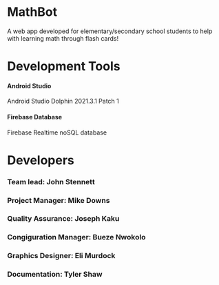 # MathBot
A web app developed for elementary/secondary school students to help with learning math through flash cards!

# Development Tools

#### Android Studio
Android Studio Dolphin 2021.3.1 Patch 1

#### Firebase Database
Firebase Realtime noSQL database

# Developers
### Team lead: John Stennett
### Project Manager: Mike Downs
### Quality Assurance: Joseph Kaku
### Congiguration Manager: Bueze Nwokolo
### Graphics Designer: Eli Murdock
### Documentation: Tyler Shaw
